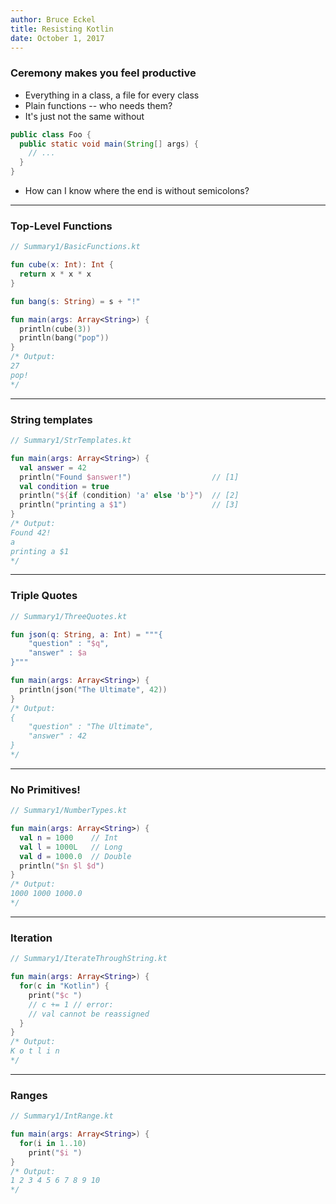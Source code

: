 ```yaml
---
author: Bruce Eckel
title: Resisting Kotlin
date: October 1, 2017
---
```

### Ceremony makes you feel productive
* Everything in a class, a file for every class
* Plain functions -- who needs them?
* It's just not the same without
```java
public class Foo {
  public static void main(String[] args) {
    // ...
  }
}
```
* How can I know where the end is without semicolons?

---

### Top-Level Functions
```kotlin
// Summary1/BasicFunctions.kt

fun cube(x: Int): Int {
  return x * x * x
}

fun bang(s: String) = s + "!"

fun main(args: Array<String>) {
  println(cube(3))
  println(bang("pop"))
}
/* Output:
27
pop!
*/
```

---

### String templates
```kotlin
// Summary1/StrTemplates.kt

fun main(args: Array<String>) {
  val answer = 42
  println("Found $answer!")                  // [1]
  val condition = true
  println("${if (condition) 'a' else 'b'}")  // [2]
  println("printing a $1")                   // [3]
}
/* Output:
Found 42!
a
printing a $1
*/
```

---

### Triple Quotes
```kotlin
// Summary1/ThreeQuotes.kt

fun json(q: String, a: Int) = """{
    "question" : "$q",
    "answer" : $a
}"""

fun main(args: Array<String>) {
  println(json("The Ultimate", 42))
}
/* Output:
{
    "question" : "The Ultimate",
    "answer" : 42
}
*/
```

---

### No Primitives!
```kotlin
// Summary1/NumberTypes.kt

fun main(args: Array<String>) {
  val n = 1000    // Int
  val l = 1000L   // Long
  val d = 1000.0  // Double
  println("$n $l $d")
}
/* Output:
1000 1000 1000.0
*/
```

---

### Iteration
```kotlin
// Summary1/IterateThroughString.kt

fun main(args: Array<String>) {
  for(c in "Kotlin") {
    print("$c ")
    // c += 1 // error:
    // val cannot be reassigned
  }
}
/* Output:
K o t l i n
*/
```

---

### Ranges
```kotlin
// Summary1/IntRange.kt

fun main(args: Array<String>) {
  for(i in 1..10)
    print("$i ")
}
/* Output:
1 2 3 4 5 6 7 8 9 10
*/
```
